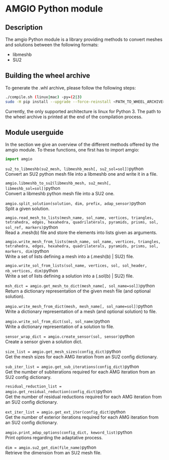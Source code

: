 # AMGIO Python module

## Description

The amgio Python module is a library providing methods to convert meshes and
solutions between the following formats:
* libmeshb
* SU2

## Building the wheel archive

To generate the .whl archive, please follow the following steps:
```bash
./compile.sh (linux|mac) -py=(2|3)
sudo -H pip install --upgrade --force-reinstall <PATH_TO_WHEEL_ARCHIVE>
```
Currently, the only supported architecture is linux for Python 3.
The path to the wheel archive is printed at the end of the compilation process.

## Module userguide

In the section we give an overview of the different methods offered by the
amgio module. To these functions, one first has to import amgio:
```python
import amgio
```


`su2_to_libmeshb(su2_mesh, libmeshb_mesh[, su2_sol=sol])`python  
Convert an SU2 python mesh file into a libmeshb one and write it in a file.  

`amgio.libmeshb_to_su2(libmeshb_mesh, su2_mesh[, libmeshb_sol=sol])`python  
Convert a libmeshb python mesh file into a SU2 one.  

`amgio.split_solution(solution, dim, prefix, adap_sensor)`python  
Split a given solution.  

`amgio.read_mesh_to_lists(mesh_name, sol_name, vertices, triangles, tetrahedra, edges, hexahedra, quadrilaterals, pyramids, prisms, sol, sol_ref, markers)`python  
Read a .mesh(b) file and store the elements into lists given as arguments.  

`amgio.write_mesh_from_lists(mesh_name, sol_name, vertices, triangles, tetrahedra, edges, hexahedra, quadrilaterals, pyramids, prisms, sol, markers, dim)`python  
Write a set of lists defining a mesh into a (.mesh(b) | SU2) file.  

`amgio.write_sol_from_lists(sol_name, vertices, sol, sol_header, nb_vertices, dim)`python  
Write a set of lists defining a solution into a (.sol(b) | SU2) file.  

`msh_dict = amgio.get_mesh_to_dict(mesh_name[, sol_name=sol])`python  
Return a dictionary representation of the given mesh file (and optional solution).  

`amgio.write_mesh_from_dict(mesh, mesh_name[, sol_name=sol])`python  
Write a dictionary representation of a mesh (and optional solution) to file.  

`amgio.write_sol_from_dict(sol, sol_name)`python  
Write a dictionary representation of a solution to file.  

`sensor_wrap_dict = amgio.create_sensor(sol, sensor)`python  
Create a sensor given a solution dict.  

`size_list = amgio.get_mesh_sizes(config_dict)`python  
Get the mesh sizes for each AMG iteration from an SU2 config dictionary.  

`sub_iter_list = amgio.get_sub_iterations(config_dict)`python  
Get the number of subiterations required for each AMG iteration from an
SU2 config dictionary.  

`residual_reduction_list = amgio.get_residual_reduction(config_dict)`python  
Get the number of residual reductions required for each AMG iteration
from an SU2 config dictionary.  

`ext_iter_list = amgio.get_ext_iter(config_dict)`python  
Get the number of exterior iterations required for each AMG iteration
from an SU2 config dictionary.  

`amgio.print_adap_options(config_dict, keword_list)`python  
Print options regarding the adaptative process.  

`dim = amgio.su2_get_dim(file_name)`python  
Retrieve the dimension from an SU2 mesh file.

